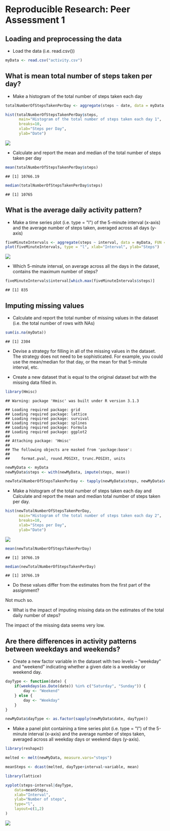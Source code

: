 # Reproducible Research: Peer Assessment 1


## Loading and preprocessing the data

- Load the data (i.e. read.csv())

```r
myData <- read.csv("activity.csv")
```
## What is mean total number of steps taken per day?

- Make a histogram of the total number of steps taken each day

```r
totalNumberOfStepsTakenPerDay <- aggregate(steps ~ date, data = myData, FUN = sum)

hist(totalNumberOfStepsTakenPerDay$steps,
      main="Histogram of the total number of steps taken each day 1",
      breaks=10, 
      xlab="Steps per Day",
      ylab="Date")
```

![](PA1_template_files/figure-html/unnamed-chunk-2-1.png) 

- Calculate and report the mean and median of the total number of steps taken per day

```r
mean(totalNumberOfStepsTakenPerDay$steps)
```

```
## [1] 10766.19
```

```r
median(totalNumberOfStepsTakenPerDay$steps)
```

```
## [1] 10765
```

## What is the average daily activity pattern?

- Make a time series plot (i.e. type = "l") of the 5-minute interval (x-axis) and the average number of steps taken, averaged across all days (y-axis)

```r
fiveMinuteIntervals <- aggregate(steps ~ interval, data = myData, FUN = mean)   
plot(fiveMinuteIntervals, type = "l", xlab="Interval", ylab="Steps")
```

![](PA1_template_files/figure-html/unnamed-chunk-4-1.png) 

- Which 5-minute interval, on average across all the days in the dataset, contains the maximum number of steps?


```r
fiveMinuteIntervals$interval[which.max(fiveMinuteIntervals$steps)]
```

```
## [1] 835
```
## Imputing missing values

- Calculate and report the total number of missing values in the dataset (i.e. the total number of rows with NAs)

```r
sum(is.na(myData))
```

```
## [1] 2304
```

- Devise a strategy for filling in all of the missing values in the dataset. The strategy does not need to be sophisticated. For example, you could use the mean/median for that day, or the mean for that 5-minute interval, etc.

- Create a new dataset that is equal to the original dataset but with the missing data filled in.

```r
library(Hmisc)
```

```
## Warning: package 'Hmisc' was built under R version 3.1.3
```

```
## Loading required package: grid
## Loading required package: lattice
## Loading required package: survival
## Loading required package: splines
## Loading required package: Formula
## Loading required package: ggplot2
## 
## Attaching package: 'Hmisc'
## 
## The following objects are masked from 'package:base':
## 
##     format.pval, round.POSIXt, trunc.POSIXt, units
```

```r
newMyData <- myData
newMyData$steps <- with(newMyData, impute(steps, mean))

newTotalNumberOfStepsTakenPerDay <- tapply(newMyData$steps, newMyData$date, sum)
```

- Make a histogram of the total number of steps taken each day and Calculate and report the mean and median total number of steps taken per day. 

```r
hist(newTotalNumberOfStepsTakenPerDay,
      main="Histogram of the total number of steps taken each day 2",
      breaks=10, 
      xlab="Steps per Day",
      ylab="Date")
```

![](PA1_template_files/figure-html/unnamed-chunk-8-1.png) 

```r
mean(newTotalNumberOfStepsTakenPerDay)
```

```
## [1] 10766.19
```

```r
median(newTotalNumberOfStepsTakenPerDay)
```

```
## [1] 10766.19
```

- Do these values differ from the estimates from the first part of the assignment? 

Not much so.

- What is the impact of imputing missing data on the estimates of the total daily number of steps?

The impact of the missing data seems very low.

## Are there differences in activity patterns between weekdays and weekends?

- Create a new factor variable in the dataset with two levels – “weekday” and “weekend” indicating whether a given date is a weekday or weekend day.


```r
dayType <- function(date) {
    if(weekdays(as.Date(date)) %in% c("Saturday", "Sunday")) {
        day <- "Weekend"
    } else {
        day <- "Weekday"
    }
}

newMyData$dayType <- as.factor(sapply(newMyData$date, dayType))
```

- Make a panel plot containing a time series plot (i.e. type = "l") of the 5-minute interval (x-axis) and the average number of steps taken, averaged across all weekday days or weekend days (y-axis). 


```r
library(reshape2)

melted <- melt(newMyData, measure.vars="steps")

meanSteps <- dcast(melted, dayType+interval~variable, mean)

library(lattice)

xyplot(steps~interval|dayType,
    data=meanSteps,
    xlab="Interval",
    ylab="Number of steps",
    type="l",
    layout=c(1,2)
)
```

![](PA1_template_files/figure-html/unnamed-chunk-10-1.png) 




